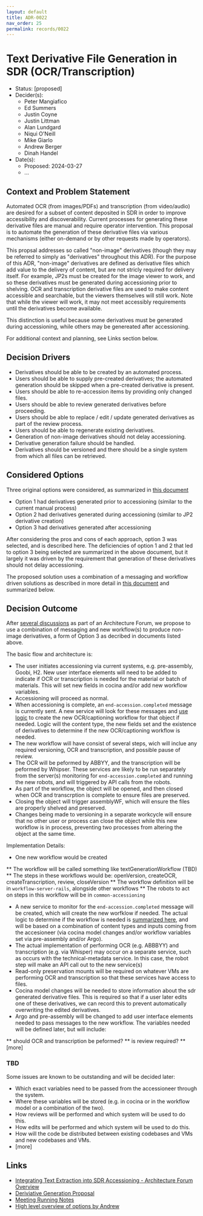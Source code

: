 ```yaml
---
layout: default
title: ADR-0022
nav_order: 25
permalink: records/0022
---
```

# Text Derivative File Generation in SDR (OCR/Transcription)

* Status: [proposed]
* Decider(s): <!-- required -->
  * Peter Mangiafico
  * Ed Summers
  * Justin Coyne
  * Justin Littman
  * Alan Lundgard
  * Niqui O'Neill
  * Mike Giarlo
  * Andrew Berger
  * Dinah Handel
* Date(s):
  * Proposed: 2024-03-27
  * ...

## Context and Problem Statement <!-- required -->

Automated OCR (from images/PDFs) and transcription (from video/audio) are desired for a subset of content deposited in SDR in order to improve accessibility and discoverability.  Current processes for generating these derivative files are manual and require operator intervention.  This proposal is to automate the generation of these derivative files via various mechanisms (either on-demand or by other requests made by operators).

This propsal addresses so called "non-image" derivatives (though they may be referred to simply as "derivatives" throughout this ADR).  For the purpose of this ADR, "non-image" derivatives are defined as derivative files which add value to the delivery of content, but are not stricly required for delivery itself.  For example, JP2s must be created for the image viewer to work, and so these derivatives must be generated during accessioning prior to shelving.  OCR and transcription derivative files are used to make content accessible and searchable, but the viewers themselves will still work. Note that while the viewer will work, it may not meet accessibly requirements until the derivatives become available.

This distinction is useful because some derivatives must be generated during accessioning, while others may be genereated after accessioning.

For additional context and planning, see Links section below.

## Decision Drivers <!-- optional -->

* Derivatives should be able to be created by an automated process.
* Users should be able to supply pre-created derivatives; the automated generation should be skipped when a pre-created derivative is present.
* Users should be able to re-accession items by providing only changed files.
* Users should be able to review generated derivatives before proceeding.
* Users should be able to replace / edit / update generated derivatives as part of the review process.
* Users should be able to regenerate existing derivatives.
* Generation of non-image derivatives should not delay accessioning.
* Derivative generation failure should be handled.
* Derivatives should be versioned and there should be a single system from which all files can be retrieved.

## Considered Options <!-- required -->

Three original options were considered, as summarized in [this document](https://docs.google.com/document/d/10MzjOjwmuijHD5rgO5QxxuLKFwv94Lq29vDy0Y_xDUg)

* Option 1 had derivatives generated prior to accessioning (similar to the current manual process)
* Option 2 had derivatives generated during accessioning (similar to JP2 derivative creation)
* Option 3 had derivatives generated after accessioning

After considering the pros and cons of each approach, option 3 was selected, and is described here.  The deficiencies of option 1 and 2 that led to option 3 being selected are summarized in the above document, but it largely it was driven by the requirement that generation of these derivatives should not delay accessioning.

The proposed solution uses a combination of a messaging and workflow driven solutions as described in more detail in [this document](https://docs.google.com/document/d/1JLJwio7xVDDh75KY3dZJIFPDep-92hoQJ5p9EgFKabY) and summarized below.

## Decision Outcome <!-- required -->

After [several discussions](https://docs.google.com/document/d/1H1zy-yCDErMTf2IWK1PdN9r_6IjqRqiREc0yYnaiYvo) as part of an Architecture Forum, we propose to use a combination of messaging and new workflow(s) to produce non-image derivatives, a form of Option 3 as decribed in documents listed above.

The basic flow and architecture is:

* The user initiates accessioning via current systems, e.g. pre-assembly, Goobi, H2.  New user interface elements will need to be added to indicate if OCR or transcription is needed for the material or batch of materials.  This will set new fields in cocina and/or add new workflow variables.
* Accessioning will proceed as normal.
* When accessioning is complete, an `end-accession.completed` message is currently sent.  A new service will look for these messages and [use logic](https://docs.google.com/document/d/1JLJwio7xVDDh75KY3dZJIFPDep-92hoQJ5p9EgFKabY/edit#heading=h.n930qglopzgc) to create the new OCR/captioning workflow for that object if needed.  Logic will the content type, the new fields set and the existence of derivatives to determine if the new OCR/captioning workflow is needed.
* The new workflow will have consist of several steps, wich will inclue any required versioning, OCR and transcription, and possible pause of review.
* The OCR will be peformed by ABBYY, and the transcription will be peformed by Whipser.  These services are likely to be run separately from the server(s) monitoring for `end-accession.completed` and running the new robots, and will triggered by API calls from the robots.
* As part of the workflow, the object will be opened, and then closed when OCR and transcrption is complete to ensure files are preserved.
* Closing the object will trigger assemblyWF, which will ensure the files are properly shelved and preserved.
* Changes being made to versioning in a separate workcycle will ensure that no other user or process can close the object while this new workflow is in process, preventing two processes from altering the object at the same time.

Implementation Details:

* One new workflow would be created

** The workflow will be called something like textGenerationWorkflow (TBD)
** The steps in these workflows would be: openVersion, createOCR, createTranscription, review, closeVersion
** The workflow definition will be in `workflow-server-rails`, alongside other workflows
** The robots to act on steps in this workflow will be in `common-accessioning`

* A new service to monitor for the `end-accession.completed` message will be created, which will create the new worfklow if needed.  The actual logic to determine if the workflow is needed is [summarized here](https://docs.google.com/document/d/1JLJwio7xVDDh75KY3dZJIFPDep-92hoQJ5p9EgFKabY/edit#heading=h.n930qglopzgc), and will be based on a combination of content types and inputs coming from the accesioneer (via cocina model changes and/or workflow variables set via pre-assembly and/or Argo).
* The actual implementation of performing OCR (e.g. ABBBYY) and transcription (e.g. via Whisper) may occur on a separate service, such as occurs with the technical-metadata service.  In this case, the robot step will make an API call out to the new service(s)
* Read-only preservation mounts will be required on whatever VMs are performing OCR and transcription so that these services have access to files.
* Cocina model changes will be needed to store information about the sdr generated derivative files.  This is required so that if a user later edits one of these derivatives, we can record this to prevent automatically overwriting the edited derivatives.
* Argo and pre-assembly will be changed to add user interface elements needed to pass messages to the new workflow.  The variables needed will be defined later, but will include:

** should OCR and transcription be peformed?
** is review required?
** [more]

### TBD

Some issues are known to be outstanding and will be decided later:

* Which exact variables need to be passed from the accessioneer through the system.
* Where these variables will be stored (e.g. in cocina or in the workflow model or a combination of the two).
* How reviews will be performed and which system will be used to do this.
* How edits will be performed and which system will be used to do this.
* How will the code be distributed between existing codebases and VMs and new codebases and VMs.
* [more]

## Links <!-- optional -->

* [Integrating Text Extraction into SDR Accessioning - Architecture Forum Overview](https://docs.google.com/document/d/1vzDFaD9BKmyDaJdXcVIp82Vd2BJ9hnuUH1KhXilEOWk)
* [Deriviative Generation Proposal](https://docs.google.com/document/d/1JLJwio7xVDDh75KY3dZJIFPDep-92hoQJ5p9EgFKabY)
* [Meeting Running Notes](https://docs.google.com/document/d/1H1zy-yCDErMTf2IWK1PdN9r_6IjqRqiREc0yYnaiYvo)
* [High level overview of options by Andrew](https://docs.google.com/document/d/10MzjOjwmuijHD5rgO5QxxuLKFwv94Lq29vDy0Y_xDUg)
